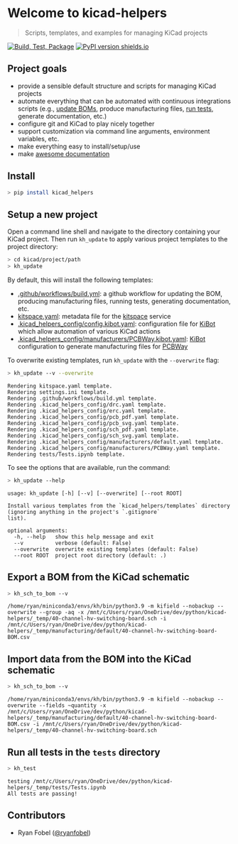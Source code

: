 # Welcome to kicad-helpers
> Scripts, templates, and examples for managing KiCad projects


[![Build, Test, Package](https://github.com/ryanfobel/kicad-helpers/actions/workflows/python-package.yml/badge.svg)](https://github.com/ryanfobel/kicad-helpers/actions/workflows/python-package.yml)
[![PyPI version shields.io](https://img.shields.io/pypi/v/kicad-helpers.svg)](https://pypi.python.org/pypi/kicad-helpers/)

## Project goals

* provide a sensible default structure and scripts for managing KiCad projects
* automate everything that can be automated with continuous integrations scripts (e.g., [update BOMs][update BOMs], produce manufacturing files, [run tests][run tests], generate documentation, etc.)
* configure git and KiCad to play nicely together
* support customization via command line arguments, environment variables, etc.
* make everything easy to install/setup/use
* make [awesome documentation](https://ryanfobel.github.io/kicad-helpers/)

[update BOMs]: https://ryanfobel.github.io/kicad-helpers/#Export-a-BOM-from-the-KiCad-schematic
[run tests]: https://ryanfobel.github.io/kicad-helpers/#Run-all-tests-in-the-tests-directory

## Install

```sh
> pip install kicad_helpers
```

## Setup a new project

Open a command line shell and navigate to the directory containing your KiCad project. Then run `kh_update` to apply various project templates to the project directory:

```sh
> cd kicad/project/path
> kh_update
```

By default, this will install the following templates:
* [.github/workflows/build.yml](https://github.com/ryanfobel/kicad-helpers/blob/main/kicad_helpers/templates/.github/workflows/build.yml): a github workflow for updating the BOM, producing manufacturing files, running tests, generating documentation, etc.
* [kitspace.yaml](https://github.com/ryanfobel/kicad-helpers/blob/main/kicad_helpers/templates/kitspace.yaml): metadata file for the [kitspace](https://kitspace.org/) service
* [.kicad_helpers_config/config.kibot.yaml](https://github.com/ryanfobel/kicad-helpers/blob/main/kicad_helpers/templates/.kicad_helpers_config/config.kibot.yaml): configuration file for [KiBot](https://github.com/INTI-CMNB/KiBot) which allow automation of various KiCad actions
* [.kicad_helpers_config/manufacturers/PCBWay.kibot.yaml](https://github.com/ryanfobel/kicad-helpers/blob/main/kicad_helpers/templates/.kicad_helpers_config/manufacturers/PCBWay.kibot.yaml): [KiBot](https://github.com/INTI-CMNB/KiBot) configuration to generate manufacturing files for [PCBWay](https://www.pcbway.com/)


To overwrite existing templates, run `kh_update` with the `--overwrite` flag:

```sh
> kh_update --v --overwrite
```

    Rendering kitspace.yaml template.
    Rendering settings.ini template.
    Rendering .github/workflows/build.yml template.
    Rendering .kicad_helpers_config/drc.yaml template.
    Rendering .kicad_helpers_config/erc.yaml template.
    Rendering .kicad_helpers_config/pcb_pdf.yaml template.
    Rendering .kicad_helpers_config/pcb_svg.yaml template.
    Rendering .kicad_helpers_config/sch_pdf.yaml template.
    Rendering .kicad_helpers_config/sch_svg.yaml template.
    Rendering .kicad_helpers_config/manufacturers/default.yaml template.
    Rendering .kicad_helpers_config/manufacturers/PCBWay.yaml template.
    Rendering tests/Tests.ipynb template.
    


To see the options that are available, run the command:

```sh
> kh_update --help
```

    usage: kh_update [-h] [--v] [--overwrite] [--root ROOT]
    
    Install various templates from the `kicad_helpers/templates` directory (ignoring anything in the project's `.gitignore`
    list).
    
    optional arguments:
      -h, --help   show this help message and exit
      --v          verbose (default: False)
      --overwrite  overwrite existing templates (default: False)
      --root ROOT  project root directory (default: .)
    


## Export a BOM from the KiCad schematic

```sh
> kh_sch_to_bom --v
```

    /home/ryan/miniconda3/envs/kh/bin/python3.9 -m kifield --nobackup --overwrite --group -aq -x /mnt/c/Users/ryan/OneDrive/dev/python/kicad-helpers/_temp/40-channel-hv-switching-board.sch -i /mnt/c/Users/ryan/OneDrive/dev/python/kicad-helpers/_temp/manufacturing/default/40-channel-hv-switching-board-BOM.csv
    
    


## Import data from the BOM into the KiCad schematic

```sh
> kh_sch_to_bom --v
```

    /home/ryan/miniconda3/envs/kh/bin/python3.9 -m kifield --nobackup --overwrite --fields ~quantity -x /mnt/c/Users/ryan/OneDrive/dev/python/kicad-helpers/_temp/manufacturing/default/40-channel-hv-switching-board-BOM.csv -i /mnt/c/Users/ryan/OneDrive/dev/python/kicad-helpers/_temp/40-channel-hv-switching-board.sch
    
    


## Run all tests in the `tests` directory

```sh
> kh_test
```

    testing /mnt/c/Users/ryan/OneDrive/dev/python/kicad-helpers/_temp/tests/Tests.ipynb
    All tests are passing!
    


## Contributors

* Ryan Fobel ([@ryanfobel](https://github.com/ryanfobel))
